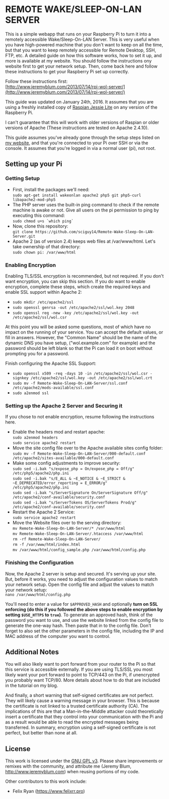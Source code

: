 REMOTE WAKE/SLEEP-ON-LAN SERVER
=========================
This is a simple webapp that runs on your Raspberry Pi to turn it into a remotely accessible Wake/Sleep-On-LAN Server.  This is very useful when you have high-powered machine that you don't want to keep on all the time, but that you want to keep remotely accessible for Remote Desktop, SSH, FTP, etc.  A detailed guide on how this software works, how to set it up, and more is available at my website. You should follow the instructions ony website first to get your network setup. Then, come back here and follow these instructions to get your Raspberry Pi set up correctly.
  
Follow these instructions first:  
[http://www.jeremyblum.com/2013/07/14/rpi-wol-server/](http://www.jeremyblum.com/2013/07/14/rpi-wol-server/)
  
This guide was updated on January 24th, 2016. It assumes that you are using a freshly installed copy of [Raspian Jessie Lite](https://www.raspberrypi.org/downloads/raspbian/) on any version of the Raspberry Pi.

I can't guarantee that this will work with older versions of Raspian or older versions of Apache (These instructions are tested on Apache 2.4.10).
  
This guide assumes you've already gone through the setup steps listed on [my website](http://www.jeremyblum.com/2013/07/14/rpi-wol-server/), and that you're connected to your Pi over SSH or via the console. It assumes that you're logged in via a normal user (pi), not root.

Setting up your Pi
------------------
### Getting Setup
* First, install the packages we'll need:  
`sudo apt-get install wakeonlan apache2 php5 git php5-curl libapache2-mod-php5`
* The PHP server uses the built-in ping command to check if the remote machine is awake or not. Give all users on the pi permission to ping by executing this command:  
`` sudo chmod u+s `which ping` ``
* Now, clone this repository:  
`git clone https://github.com/sciguy14/Remote-Wake-Sleep-On-LAN-Server.git`
* Apache 2 (as of version 2.4) keeps web files at /var/www/html. Let's take ownership of that directory:  
`sudo chown pi: /var/www/html`

### Enabling Encryption
Enabling TLS/SSL encryption is recommended, but not required. If you don't want encryption, you can skip this section. If you do want to enable encryption, complete these steps, which create the required keys and enable SSL support within Apache 2:
* `sudo mkdir /etc/apache2/ssl`
* `sudo openssl genrsa -out /etc/apache2/ssl/wol.key 2048`
* `sudo openssl req -new -key /etc/apache2/ssl/wol.key -out /etc/apache2/ssl/wol.csr`

At this point you will be asked some questions, most of which have no impact on the running of your service. You can accept the default values, or fill in answers. However, the "Common Name" should be the name of the dynamic DNS you have setup, ("wol.example.com" for example) and the password should be left blank so that the Pi can load it on boot without prompting you for a password.
  
Finish configuring the Apache SSL Support:
* `sudo openssl x509 -req -days 10 -in /etc/apache2/ssl/wol.csr -signkey /etc/apache2/ssl/wol.key -out /etc/apache2/ssl/wol.crt`
* `sudo mv -f Remote-Wake-Sleep-On-LAN-Server/ssl.conf /etc/apache2/mods-available/ssl.conf`
* `sudo a2enmod ssl`

### Setting up the Apache 2 Server and Securing it
If you chose to not enable encryption, resume following the instructions here.
* Enable the headers mod and restart apache:  
`sudo a2enmod headers`  
`sudo service apache2 restart`
* Move the site config file over to the Apache available sites config folder:  
`sudo mv -f Remote-Wake-Sleep-On-LAN-Server/000-default.conf /etc/apache2/sites-available/000-default.conf`
* Make some config adjustments to improve security:  
`sudo sed -i.bak "s/expose_php = On/expose_php = Off/g" /etc/php5/apache2/php.ini`  
`sudo sed -i.bak "s/E_ALL & ~E_NOTICE & ~E_STRICT & ~E_DEPRECATED/error_reporting = E_ERROR/g" /etc/php5/apache2/php.ini`  
`sudo sed -i.bak "s/ServerSignature On/ServerSignature Off/g" /etc/apache2/conf-available/security.conf`  
`sudo sed -i.bak "s/ServerTokens OS/ServerTokens Prod/g" /etc/apache2/conf-available/security.conf`  
* Restart the Apache 2 Service:  
`sudo service apache2 restart`
* Move the Website files over to the serving directory:  
`mv Remote-Wake-Sleep-On-LAN-Server/* /var/www/html`  
`mv Remote-Wake-Sleep-On-LAN-Server/.htaccess /var/www/html`  
`rm -rf Remote-Wake-Sleep-On-LAN-Server/`  
`rm -f /var/www/html/index.html`  
`mv /var/www/html/config_sample.php /var/www/html/config.php`  

### Finishing the Configuration
Now, the Apache 2 server is setup and secured. It's serving up your site. But, before it works, you need to adjust the configuration values to match your network setup. Open the config file and adjust the values to match your network setup:  
`nano /var/www/html/config.php`  

You'll need to enter a value for `$APPROVED_HASH` and optionally **turn on SSL enforcing (do this if you followed the above steps to enable encryption by setting `$USE_HTTPS` to `true`)**. To generate an approved hash, think of the password you want to use, and use the website linked from the config file to generate the one-way hash. Then paste that in to the config file. Don't forget to also set the other parameters in the config file, including the IP and MAC address of the computer you want to control.

Additional Notes
----------------
You will also likely want to port forward from your router to the Pi so that this service is accessible externally.  If you are using TLS/SSL you most likely want your port forward to point to TCP/443 on the Pi, if unencrypted you probably want TCP/80. More details about how to do that are included in the tutorial on my blog.

And finally, a short warning that self-signed certificates are not perfect.  They will likely cause a warning message in your browser.  This is because the certificate is not linked to a trusted certificate authority (CA).  The implications of this are that a Man-in-the-Middle attacker could theoretically insert a certificate that they control into your communication with the Pi and as a result would be able to read the encrypted messages being transferred.  In summary, encryption using a self-signed certificate is not perfect, but better than none at all.

License
-------
This work is licensed under the [GNU GPL v3](http://www.gnu.org/licenses/gpl.html).
Please share improvements or remixes with the community, and attribute me (Jeremy Blum, <http://www.jeremyblum.com>) when reusing portions of my code.

Other contributors to this work include:
- Felix Ryan (https://www.felixrr.pro)
